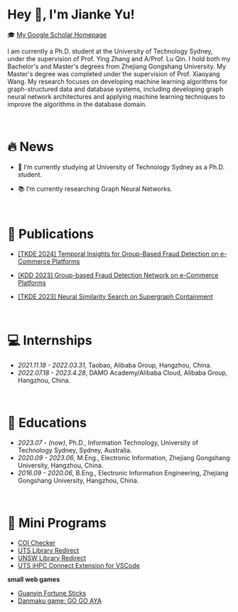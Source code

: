 <span class='anchor' id='about-me'></span>
  
# Hey 👋, I'm Jianke Yu!
  
  
🎓 [My Google Scholar Homepage](https://scholar.google.com/citations?user=EwomMksAAAAJ)  

I am currently a Ph.D. student at the University of Technology Sydney, under the supervision of Prof. Ying Zhang and A/Prof. Lu Qin.
I hold both my Bachelor's and Master's degrees from Zhejiang Gongshang University. My Master's degree was completed under the supervision of Prof. Xiaoyang Wang.
My research focuses on developing machine learning algorithms for graph-structured data and database systems, including developing graph neural network architectures and applying machine learning techniques to improve the algorithms in the database domain.

<br/>  

# 🔥 News
- 🏫 I’m currently studying at University of Technology Sydney as a Ph.D. student.  
  

- 📚 I’m currently researching Graph Neural Networks.  
  

<br/>  

# 📝 Publications 

- [[TKDE 2024] Temporal Insights for Group-Based Fraud Detection on e-Commerce Platforms](https://ieeexplore.ieee.org/document/10740556/)

- [[KDD 2023] Group-based Fraud Detection Network on e-Commerce Platforms](https://dl.acm.org/doi/10.1145/3580305.3599836)

- [[TKDE 2023] Neural Similarity Search on Supergraph Containment](https://ieeexplore.ieee.org/abstract/document/10135129)

  
<br/>   

# 💻 Internships
- *2021.11.18 - 2022.03.31*, Taobao, Alibaba Group, Hangzhou, China.
- *2022.07.18 - 2023.4.28*, DAMO Academy/Alibaba Cloud, Alibaba Group, Hangzhou, China.

<br/>   

# 📖 Educations
- *2023.07 - (now)*, Ph.D., Information Technology, University of Technology Sydney, Sydney, Australia.
- *2020.09 - 2023.06*, M.Eng., Electronic Information, Zhejiang Gongshang University, Hangzhou, China.
- *2016.09 - 2020.06*, B.Eng., Electronic Information Engineering, Zhejiang Gongshang University, Hangzhou, China. 

<br/>  

# 🔗 Mini Programs

- [COI Checker](https://coi.jianke-yu.online/)
- [UTS Library Redirect](https://github.com/yujianke100/University-Library-Redirect)
- [UNSW Library Redirect](https://github.com/yujianke100/University-Library-Redirect/tree/UNSW)
- [UTS iHPC Connect Extension for VSCode](https://github.com/yujianke100/UTS-iHPC-Connection-Wizard)

**small web games**

- [Guanyin Fortune Sticks](https://asakusa.jianke-yu.online/)
- [Danmaku game: GO GO AYA](https://ayaya.jianke-yu.online/)

<br/>  

<!--<span class='anchor' id='Recent-Blog-Posts'></span>-->

<!--BLOG_START-->
